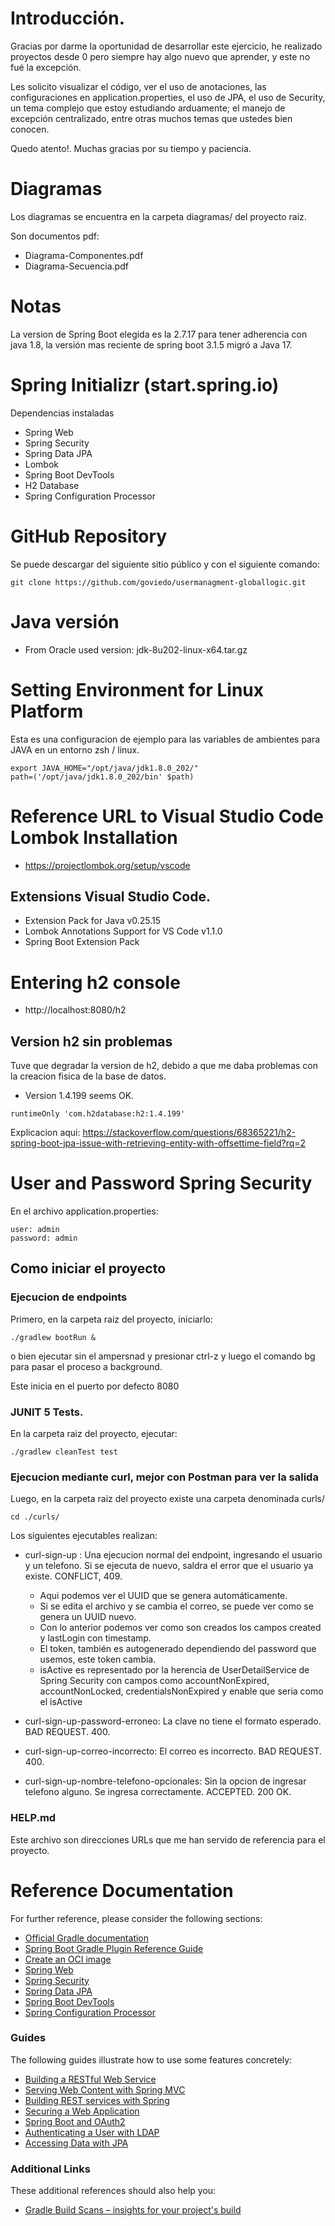 # Introducción.

Gracias por darme la oportunidad de desarrollar este ejercicio, he realizado proyectos desde 0 pero siempre hay algo nuevo que aprender, y este no fué la excepción.

Les solicito visualizar el código, ver el uso de anotaciones, las configuraciones en application.properties, el uso de JPA, el uso de Security, un tema complejo que estoy estudiando arduamente; el manejo de excepción centralizado, entre otras muchos temas que ustedes bien conocen.

Quedo atento!. Muchas gracias por su tiempo y paciencia.

# Diagramas

Los diagramas se encuentra en la carpeta diagramas/ del proyecto raiz.

Son documentos pdf:

* Diagrama-Componentes.pdf
* Diagrama-Secuencia.pdf

# Notas

La version de Spring Boot elegida es la 2.7.17 para tener adherencia con java 1.8, la versión mas reciente de spring boot 3.1.5 migró a Java 17.

# Spring Initializr (start.spring.io)

Dependencias instaladas

* Spring Web
* Spring Security
* Spring Data JPA
* Lombok
* Spring Boot DevTools 
* H2 Database
* Spring Configuration Processor

# GitHub Repository

Se puede descargar del siguiente sitio público y con el siguiente comando:

```
git clone https://github.com/goviedo/usermanagment-globallogic.git
```

# Java versión

* From Oracle used version: jdk-8u202-linux-x64.tar.gz

# Setting Environment for Linux Platform

Esta es una configuracion de ejemplo para las variables de ambientes para JAVA en un entorno zsh / linux.

```shell
export JAVA_HOME="/opt/java/jdk1.8.0_202/"
path=('/opt/java/jdk1.8.0_202/bin' $path)
```

# Reference URL to Visual Studio Code Lombok Installation

* https://projectlombok.org/setup/vscode

## Extensions Visual Studio Code.

* Extension Pack for Java v0.25.15
* Lombok Annotations Support for VS Code v1.1.0
* Spring Boot Extension Pack

# Entering h2 console

* http://localhost:8080/h2

## Version h2 sin problemas

Tuve que degradar la version de h2, debido a que me daba problemas con la creacion fisica de la base de datos.

* Version 1.4.199 seems OK.

```
runtimeOnly 'com.h2database:h2:1.4.199'
```

Explicacion aqui: https://stackoverflow.com/questions/68365221/h2-spring-boot-jpa-issue-with-retrieving-entity-with-offsettime-field?rq=2

# User and Password Spring Security

En el archivo application.properties:

```
user: admin
password: admin
```

## Como iniciar el proyecto

### Ejecucion de endpoints

Primero, en la carpeta raiz del proyecto, iniciarlo:

```
./gradlew bootRun &
```

o bien ejecutar sin el ampersnad y presionar ctrl-z y luego el comando bg para pasar el proceso a background.

Este inicia en el puerto por defecto 8080


### JUNIT 5 Tests.

En la carpeta raiz del proyecto, ejecutar:

```
./gradlew cleanTest test
```

### Ejecucion mediante curl, mejor con Postman para ver la salida 
Luego, en la carpeta raiz del proyecto existe una carpeta denominada curls/

```
cd ./curls/
```

Los siguientes ejecutables realizan:

* curl-sign-up : Una ejecucion normal del endpoint, ingresando el usuario y un telefono. Si se ejecuta de nuevo, saldra el error que el usuario ya existe. CONFLICT, 409.
  * Aqui podemos ver el UUID que se genera automáticamente.
  * Si se edita el archivo y se cambia el correo, se puede ver como se genera un UUID nuevo.
  * Con lo anterior podemos ver como son creados los campos created y lastLogin con timestamp.
  * El token, también es autogenerado dependiendo del password que usemos, este token cambia.
  * isActive es representado por la herencia de UserDetailService de Spring Security con campos como accountNonExpired, accountNonLocked, credentialsNonExpired y enable que seria como el isActive

* curl-sign-up-password-erroneo: La clave no tiene el formato esperado. BAD REQUEST. 400. 

* curl-sign-up-correo-incorrecto: El correo es incorrecto. BAD REQUEST. 400.

* curl-sign-up-nombre-telefono-opcionales: Sin la opcion de ingresar telefono alguno. Se ingresa correctamente. ACCEPTED. 200 OK.


### HELP.md

Este archivo son direcciones URLs que me han servido de referencia para el proyecto.

# Reference Documentation
For further reference, please consider the following sections:

* [Official Gradle documentation](https://docs.gradle.org)
* [Spring Boot Gradle Plugin Reference Guide](https://docs.spring.io/spring-boot/docs/2.7.17/gradle-plugin/reference/html/)
* [Create an OCI image](https://docs.spring.io/spring-boot/docs/2.7.17/gradle-plugin/reference/html/#build-image)
* [Spring Web](https://docs.spring.io/spring-boot/docs/2.7.17/reference/htmlsingle/index.html#web)
* [Spring Security](https://docs.spring.io/spring-boot/docs/2.7.17/reference/htmlsingle/index.html#web.security)
* [Spring Data JPA](https://docs.spring.io/spring-boot/docs/2.7.17/reference/htmlsingle/index.html#data.sql.jpa-and-spring-data)
* [Spring Boot DevTools](https://docs.spring.io/spring-boot/docs/2.7.17/reference/htmlsingle/index.html#using.devtools)
* [Spring Configuration Processor](https://docs.spring.io/spring-boot/docs/2.7.17/reference/htmlsingle/index.html#appendix.configuration-metadata.annotation-processor)

### Guides
The following guides illustrate how to use some features concretely:

* [Building a RESTful Web Service](https://spring.io/guides/gs/rest-service/)
* [Serving Web Content with Spring MVC](https://spring.io/guides/gs/serving-web-content/)
* [Building REST services with Spring](https://spring.io/guides/tutorials/rest/)
* [Securing a Web Application](https://spring.io/guides/gs/securing-web/)
* [Spring Boot and OAuth2](https://spring.io/guides/tutorials/spring-boot-oauth2/)
* [Authenticating a User with LDAP](https://spring.io/guides/gs/authenticating-ldap/)
* [Accessing Data with JPA](https://spring.io/guides/gs/accessing-data-jpa/)

### Additional Links
These additional references should also help you:

* [Gradle Build Scans – insights for your project's build](https://scans.gradle.com#gradle)

